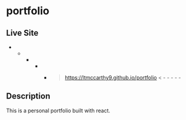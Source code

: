 # portfolio

## Live Site
 
- - - - - > https://ltmccarthy9.github.io/portfolio < - - - - - 

## Description

This is a personal portfolio built with react.
